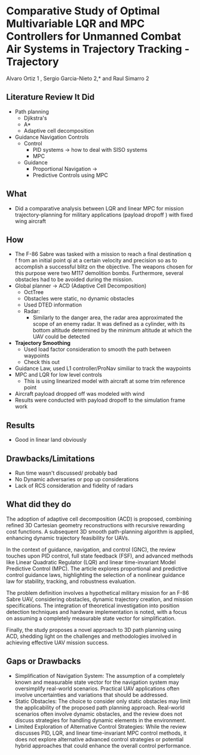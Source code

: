 # Comparative Study of Optimal Multivariable LQR and MPC Controllers for Unmanned Combat Air Systems in Trajectory Tracking - Trajectory 

Alvaro Ortiz 1 , Sergio Garcia-Nieto 2,* and Raul Simarro 2

## Literature Review It Did 
- Path planning 
  - Djikstra's 
  - A*
  - Adaptive cell decomposition 
- Guidance Navigation Controls 
  - Control 
    - PID systems -> how to deal with SISO systems 
    - MPC 
  - Guidance
    - Proportional Navigation -> 
    - Predictive Controls using MPC 

## What 
- Did a comparative analysis between LQR and linear MPC for mission trajectory-planning for military applications (payload dropoff ) with fixed wing aircraft

## How
- The F-86 Sabre was tasked with a mission to reach a final destination q f from an initial point qi at a certain velocity and precision so as to accomplish a successful blitz on the objective. The weapons chosen for this purpose were two M117 demolition bombs. Furthermore, several obstacles had to be avoided during the mission.
- Global planner -> ACD (Adaptive Cell Decomposition)
  - OctTree
  - Obstacles were static, no dynamic obstacles 
  - Used DTED information 
  - Radar:
    - Similarly to the danger area, the radar area approximated the scope of an enemy radar. It was defined as a cylinder, with its bottom altitude determined by the minimum altitude at which the UAV could be detected
- **Trajectory Smoothing**
  - Used load factor consideration to smooth the path between waypoints
  - Check this out
- Guidance Law, used L1 controller/ProNav similiar to track the waypoints 
- MPC and LQR for low level controls 
  - This is using linearized model with aircraft at some trim reference point 
- Aircraft payload dropped off was modeled with wind 
- Results were conducted with payload dropoff to the simulation frame work 

## Results
- Good in linear land obviously 

## Drawbacks/Limitations
- Run time wasn't discussed/ probably bad 
- No Dynamic adversaries or pop up considerations  
- Lack of RCS consideration and fidelity of radars 

  
## What did they do 
The adoption of adaptive cell decomposition (ACD) is proposed, combining refined 3D Cartesian geometry reconstructions with recursive rewarding cost functions. A subsequent 3D smooth path-planning algorithm is applied, enhancing dynamic trajectory feasibility for UAVs.

In the context of guidance, navigation, and control (GNC), the review touches upon PID control, full state feedback (FSF), and advanced methods like Linear Quadratic Regulator (LQR) and linear time-invariant Model Predictive Control (MPC). The article explores proportional and predictive control guidance laws, highlighting the selection of a nonlinear guidance law for stability, tracking, and robustness evaluation.

The problem definition involves a hypothetical military mission for an F-86 Sabre UAV, considering obstacles, dynamic trajectory creation, and mission specifications. The integration of theoretical investigation into position detection techniques and hardware implementation is noted, with a focus on assuming a completely measurable state vector for simplification.

Finally, the study proposes a novel approach to 3D path planning using ACD, shedding light on the challenges and methodologies involved in achieving effective UAV mission success.


## Gaps or Drawbacks 
- Simplification of Navigation System: The assumption of a completely known and measurable state vector for the navigation system may oversimplify real-world scenarios. Practical UAV applications often involve uncertainties and variations that should be addressed.
- Static Obstacles: The choice to consider only static obstacles may limit the applicability of the proposed path planning approach. Real-world scenarios often involve dynamic obstacles, and the review does not discuss strategies for handling dynamic elements in the environment.
- Limited Exploration of Alternative Control Strategies: While the review discusses PID, LQR, and linear time-invariant MPC control methods, it does not explore alternative advanced control strategies or potential hybrid approaches that could enhance the overall control performance.